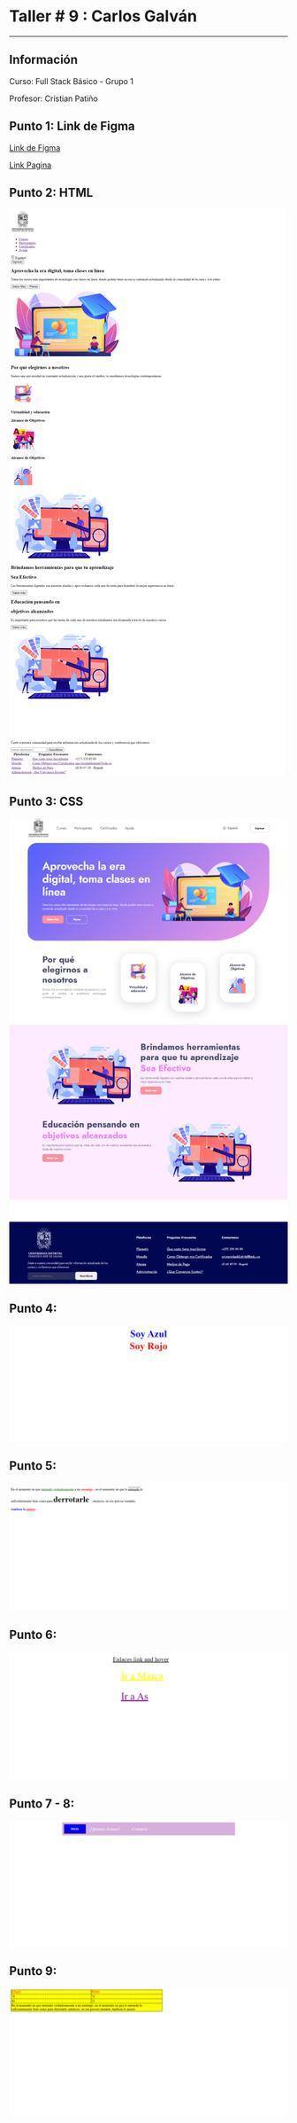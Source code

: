 <h1>Taller # 9 : Carlos Galván </h1>
<hr>

<h2>Información </h2>
    <p>Curso: Full Stack Básico - Grupo 1 <p>
    <p>Profesor: Cristian Patiño<p>  

<h2> Punto 1: Link de Figma </h2>
<a href="https://www.figma.com/file/ALHv5pzMZbcwiEOIFUSiM2/Carlos-Galvan---Figma?type=design&t=dxTMuQlCGFCHkSUh-1"> Link de Figma </a>

<br>

<a href ="https://cjgalvan.github.io/taller-9-full-stack/"> Link Pagina </a>

<h2>Punto 2: HTML</h2>
<img src="./public/images/html.png" alt="html">

<h2>Punto 3: CSS</h2>
<img src="./public/images/html-css.png" alt="css">

<h2> Punto 4: </h2>
<img src="./public/images/punto-4.png" alt="punto4">

<h2> Punto 5: </h2>
<img src="./public/images/punto-5.png" alt="punto5">

<h2> Punto 6: </h2>
<img src="./public/images/punto6.png" alt="punto6">

<h2> Punto 7 - 8: </h2>
<img src="./public/images/punto-7-8.png" alt="punto7-8">

<h2> Punto 9: </h2>
<img src="./public/images/punto9.png" alt="punto9">


